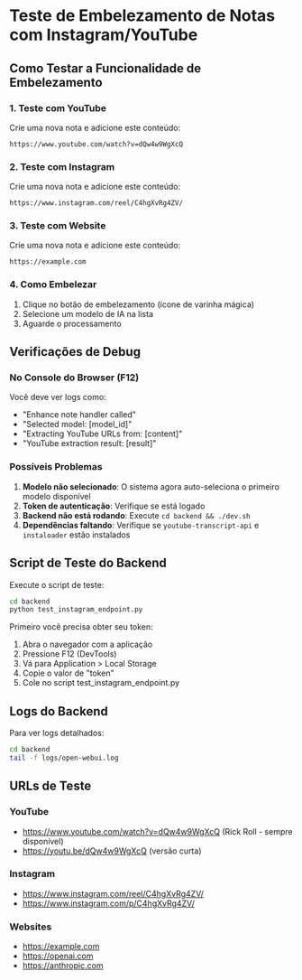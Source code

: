 # Teste de Embelezamento de Notas com Instagram/YouTube

## Como Testar a Funcionalidade de Embelezamento

### 1. Teste com YouTube
Crie uma nova nota e adicione este conteúdo:
```
https://www.youtube.com/watch?v=dQw4w9WgXcQ
```

### 2. Teste com Instagram
Crie uma nova nota e adicione este conteúdo:
```
https://www.instagram.com/reel/C4hgXvRg4ZV/
```

### 3. Teste com Website
Crie uma nova nota e adicione este conteúdo:
```
https://example.com
```

### 4. Como Embelezar
1. Clique no botão de embelezamento (ícone de varinha mágica)
2. Selecione um modelo de IA na lista
3. Aguarde o processamento

## Verificações de Debug

### No Console do Browser (F12)
Você deve ver logs como:
- "Enhance note handler called"
- "Selected model: [model_id]"
- "Extracting YouTube URLs from: [content]"
- "YouTube extraction result: [result]"

### Possíveis Problemas

1. **Modelo não selecionado**: O sistema agora auto-seleciona o primeiro modelo disponível
2. **Token de autenticação**: Verifique se está logado
3. **Backend não está rodando**: Execute `cd backend && ./dev.sh`
4. **Dependências faltando**: Verifique se `youtube-transcript-api` e `instaloader` estão instalados

## Script de Teste do Backend

Execute o script de teste:
```bash
cd backend
python test_instagram_endpoint.py
```

Primeiro você precisa obter seu token:
1. Abra o navegador com a aplicação
2. Pressione F12 (DevTools)
3. Vá para Application > Local Storage
4. Copie o valor de "token"
5. Cole no script test_instagram_endpoint.py

## Logs do Backend

Para ver logs detalhados:
```bash
cd backend
tail -f logs/open-webui.log
```

## URLs de Teste

### YouTube
- https://www.youtube.com/watch?v=dQw4w9WgXcQ (Rick Roll - sempre disponível)
- https://youtu.be/dQw4w9WgXcQ (versão curta)

### Instagram
- https://www.instagram.com/reel/C4hgXvRg4ZV/
- https://www.instagram.com/p/C4hgXvRg4ZV/

### Websites
- https://example.com
- https://openai.com
- https://anthropic.com